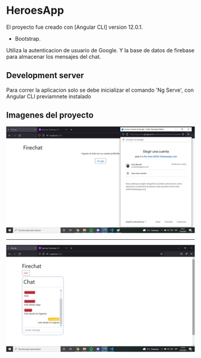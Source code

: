 # HeroesApp

El proyecto fue creado con [Angular CLI] version 12.0.1.

<ul>
 <li>Bootstrap.</li>

</ul>
Utiliza la autenticacion de usuario de Google.
Y la base de datos de firebase para almacenar los mensajes del chat.

## Development server

Para correr la aplicacion solo se debe inicializar el comando 'Ng Serve', con Angular CLI previamnete instalado

## Imagenes del proyecto

<img src="imagen proyecto1.jpg" alt="Imagen proyecyo1"/>
<hr>
<img src="imagen proyecto2.jpg" alt="Imagen proyecyo1"/>
